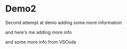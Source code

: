 # Demo2
Second attempt at demo
adding some more information

and here's me adding more info

and some more info from VSCode
